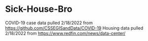# Sick-House-Bro

COVID-19 case data pulled 2/18/2022 from https://github.com/CSSEGISandData/COVID-19
Housing data pulled 2/18/2022 from https://www.redfin.com/news/data-center/

